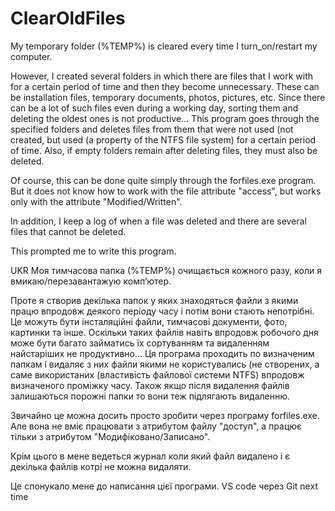 # ClearOldFiles

My temporary folder (%TEMP%) is cleared every time I turn_on/restart my computer.

However, I created several folders in which there are files that I work with for a certain period of time and then they become unnecessary. These can be installation files, temporary documents, photos, pictures, etc.
Since there can be a lot of such files even during a working day, sorting them and deleting the oldest ones is not productive...
This program goes through the specified folders and deletes files from them that were not used (not created, but used (a property of the NTFS file system) for a certain period of time. Also, if empty folders remain after deleting files, they must also be deleted.

Of course, this can be done quite simply through the forfiles.exe program. But it does not know how to work with the file attribute "access", but works only with the attribute "Modified/Written".

In addition, I keep a log of when a file was deleted and there are several files that cannot be deleted.

This prompted me to write this program.

UKR
Моя тимчасова папка (%TEMP%) очищається кожного разу, коли я вмикаю/перезавантажую комп’ютер.

Проте я створив декілька папок у яких знаходяться файли з якими працю впродовж деякого періоду часу і потім вони стають непотрібні. Це можуть бути інсталяційні файли, тимчасові документи, фото, картинки та інше.
Оскільки таких файлів навіть впродовж робочого дня може бути багато займатись їх сортуванням та видаленням найстаріших не продуктивно...
Ця програма проходить по визначеним папкам і видаляє з них файли якими не користувались (не створених, а саме використаних (властивість файлової системи NTFS) впродовж визначеного проміжку часу. Також якщо після видалення файлів залишаються порожні папки то вони теж підлягають видаленню.

Звичайно це можна досить просто зробити через програму forfiles.exe. Але вона не вміє працювати з атрибутом файлу "доступ", а працює тільки з атрибутом "Модифіковано/Записано".

Крім цього в мене ведеться журнал коли який файл видалено і є декілька файлів котрі не можна видаляти. 

Це спонукало мене до написання цієї програми.
VS code через Git
next time